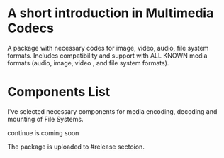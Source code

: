 # A short introduction in Multimedia Codecs
A package with necessary codes for image, video, audio, file system  formats.
Includes compatibility and support with ALL KNOWN media formats (audio, image, video , and file system formats).


# Components List

I've selected necessary components for media encoding, decoding and mounting of File Systems.

continue is coming soon






The package is uploaded to #release sectoion.

